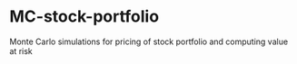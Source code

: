 # MC-stock-portfolio

Monte Carlo simulations for pricing of stock portfolio and computing value at risk
